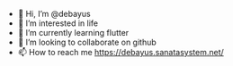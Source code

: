 - 👋 Hi, I’m @debayus
- 👀 I’m interested in life
- 🌱 I’m currently learning flutter
- 💞️ I’m looking to collaborate on github
- 📫 How to reach me https://debayus.sanatasystem.net/

<!---
debayus/debayus is a ✨ special ✨ repository because its `README.md` (this file) appears on your GitHub profile.
You can click the Preview link to take a look at your changes.
--->
